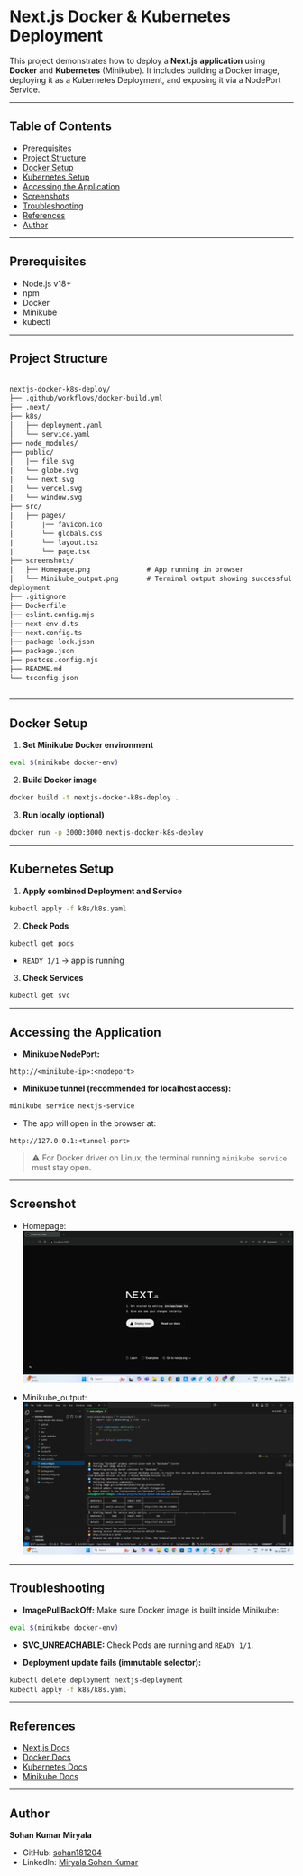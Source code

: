 # Next.js Docker & Kubernetes Deployment

This project demonstrates how to deploy a **Next.js application** using **Docker** and **Kubernetes** (Minikube). It includes building a Docker image, deploying it as a Kubernetes Deployment, and exposing it via a NodePort Service.

---

## Table of Contents

- [Prerequisites](#prerequisites)  
- [Project Structure](#project-structure)  
- [Docker Setup](#docker-setup)  
- [Kubernetes Setup](#kubernetes-setup)  
- [Accessing the Application](#accessing-the-application)  
- [Screenshots](#screenshots)  
- [Troubleshooting](#troubleshooting)  
- [References](#references)  
- [Author](#author)

---

## Prerequisites

- Node.js v18+  
- npm  
- Docker  
- Minikube  
- kubectl  

---

## Project Structure

```

nextjs-docker-k8s-deploy/
├── .github/workflows/docker-build.yml
├── .next/
├── k8s/
│   ├── deployment.yaml              
│   └── service.yaml           
├── node_modules/
├── public/ 
│   |── file.svg
|   └── globe.svg
|   └── next.svg
|   └── vercel.svg
|   └── window.svg
├── src/
│   ├── pages/
│       |── favicon.ico
│       └── globals.css
|       └── layout.tsx
|       └── page.tsx
├── screenshots/
│   ├── Homepage.png              # App running in browser
│   └── Minikube_output.png       # Terminal output showing successful deployment
├── .gitignore
├── Dockerfile
├── eslint.config.mjs
├── next-env.d.ts
├── next.config.ts
├── package-lock.json
├── package.json
├── postcss.config.mjs
├── README.md
└── tsconfig.json


````

---

## Docker Setup

1. **Set Minikube Docker environment**
```bash
eval $(minikube docker-env)
````

2. **Build Docker image**

```bash
docker build -t nextjs-docker-k8s-deploy .
```

3. **Run locally (optional)**

```bash
docker run -p 3000:3000 nextjs-docker-k8s-deploy
```

---

## Kubernetes Setup

1. **Apply combined Deployment and Service**

```bash
kubectl apply -f k8s/k8s.yaml
```

2. **Check Pods**

```bash
kubectl get pods
```

* `READY 1/1` → app is running

3. **Check Services**

```bash
kubectl get svc
```

---

## Accessing the Application

* **Minikube NodePort:**

```
http://<minikube-ip>:<nodeport>
```

* **Minikube tunnel (recommended for localhost access):**

```bash
minikube service nextjs-service
```

* The app will open in the browser at:

```
http://127.0.0.1:<tunnel-port>
```

> ⚠ For Docker driver on Linux, the terminal running `minikube service` must stay open.

---

## Screenshot

* Homepage:
  ![Homepage](Screenshot/Homepage.png)

* Minikube_output:
  ![Minikube_output](Screenshot/Minikube_output.png)

---

## Troubleshooting

* **ImagePullBackOff:** Make sure Docker image is built inside Minikube:

```bash
eval $(minikube docker-env)
```

* **SVC_UNREACHABLE:** Check Pods are running and `READY 1/1`.

* **Deployment update fails (immutable selector):**

```bash
kubectl delete deployment nextjs-deployment
kubectl apply -f k8s/k8s.yaml
```

---

## References

* [Next.js Docs](https://nextjs.org/docs)
* [Docker Docs](https://docs.docker.com/)
* [Kubernetes Docs](https://kubernetes.io/docs/home/)
* [Minikube Docs](https://minikube.sigs.k8s.io/docs/)

---

## Author

**Sohan Kumar Miryala**

* GitHub: [sohan181204](https://github.com/sohan181204)
* LinkedIn: [Miryala Sohan Kumar](https://www.linkedin.com/in/miryala-sohan-kumar-5642a626a/)

